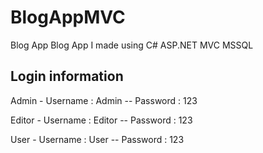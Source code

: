 # BlogAppMVC
Blog App
Blog App I made using C# ASP.NET MVC MSSQL

Login information
-------------------------
Admin -
Username : Admin -- Password : 123

Editor -
Username : Editor -- Password : 123

User -
Username : User -- Password : 123
